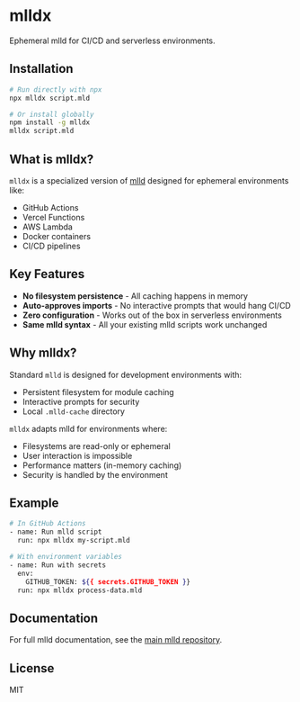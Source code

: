 # mlldx

Ephemeral mlld for CI/CD and serverless environments.

## Installation

```bash
# Run directly with npx
npx mlldx script.mld

# Or install globally
npm install -g mlldx
mlldx script.mld
```

## What is mlldx?

`mlldx` is a specialized version of [mlld](https://mlld.ai) designed for ephemeral environments like:
- GitHub Actions
- Vercel Functions
- AWS Lambda
- Docker containers
- CI/CD pipelines

## Key Features

- **No filesystem persistence** - All caching happens in memory
- **Auto-approves imports** - No interactive prompts that would hang CI/CD
- **Zero configuration** - Works out of the box in serverless environments
- **Same mlld syntax** - All your existing mlld scripts work unchanged

## Why mlldx?

Standard `mlld` is designed for development environments with:
- Persistent filesystem for module caching
- Interactive prompts for security
- Local `.mlld-cache` directory

`mlldx` adapts mlld for environments where:
- Filesystems are read-only or ephemeral
- User interaction is impossible
- Performance matters (in-memory caching)
- Security is handled by the environment

## Example

```bash
# In GitHub Actions
- name: Run mlld script
  run: npx mlldx my-script.mld

# With environment variables
- name: Run with secrets
  env:
    GITHUB_TOKEN: ${{ secrets.GITHUB_TOKEN }}
  run: npx mlldx process-data.mld
```

## Documentation

For full mlld documentation, see the [main mlld repository](https://github.com/mlld-lang/mlld).

## License

MIT
